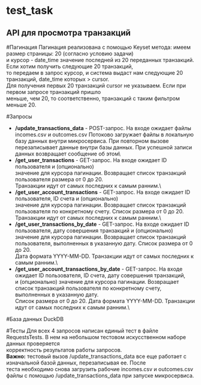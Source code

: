 # test_task
## API для просмотра транзакций
#Пагинация
Пагинация реализована с помощью Keyset метода: имеем размер страницы: 20 (согласно условию задачи)\
и курсор - date_time значение последней из 20 переданных транзакций. Если хотим получить следующие 20 транзакций,\
то передаем в запрос курсор, и система выдаст нам следующие 20 транзакций, date_time которых > cursor.\
Для получения первых 20 транзакций cursor не указываем. Если при первом запросе транзакций пришло\
меньше, чем 20, то соответственно, транзакций с таким фильтром меньше 20.

#Запросы
* **/update_transactions_data** - POST-запрос. На входе ожидает файлы incomes.csv и outcomes.csv
  Потоково загружает файлы в локальную базу данных внутри микросервиса. При повторном вызове\
  перезаписывает данные внутри базы данных. При успешной записи данных возвращает сообщение об этом\
* **/get_user_transactions** - GET-запрос. На входе ожидает ID пользователя и (опционально)\
  значение для курсора пагинации. Возвращает список транзакций пользователя размера от 0 до 20.\
  Транзакции идут от самых последних к самым ранним.\
* **/get_user_account_transactions** - GET-запрос. На входе ожидает ID пользователя, ID счета и (опционально)\
  значение для курсора пагинации. Возвращает список транзакций пользователя по конкретному счету. Список размера от 0 до 20.\
  Транзакции идут от самых последних к самым ранним.\
* **/get_user_transactions_by_date** - GET-запрос. На входе ожидает ID пользователя, дату совершения транзакций и (опционально)\
  значение для курсора пагинации. Возвращает список транзакций пользователя, выполненных в указанную дату. Список размера от 0 до 20.\
  Дата формата YYYY-MM-DD. Транзакции идут от самых последних к самым ранним.\
 * **/get_user_account_transactions_by_date** - GET-запрос. На входе ожидает ID пользователя, ID счета, дату совершения транзакций,\
   и (опционально) значение для курсора пагинации. Возвращает список транзакций пользователя по конкретному счету, выполненных в указанную дату.\
   Список размера от 0 до 20. Дата формата YYYY-MM-DD. Транзакции идут от самых последних к самым ранним.\

#База данных
DuckDB

#Тесты
Для всех 4 запросов написан единый тест в файле RequestsTests. В нем на небольшом тестовом искусственном наборе данных проверяется\
корректность результатов работы запросов.\
**Важно:** тестовый вызов /update_transactions_data все еще работает с изначальной базой данных, перезаписывая ее. После\
теста необходимо снова загрузить рабочие incomes.csv и outcomes.csv файлы с помощью /update_transactions_data при запуске микросервиса.

   
